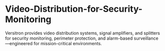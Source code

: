 # Video-Distribution-for-Security-Monitoring
Versitron provides video distribution systems, signal amplifiers, and splitters for security monitoring, perimeter protection, and alarm-based surveillance—engineered for mission-critical environments.
